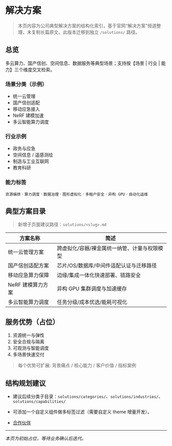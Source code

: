 # 解决方案


> 本页内容为公司典型解决方案的结构化索引，基于官网“解决方案”频道整理，未复制长篇原文。此版本迁移到独立 `/solutions/` 路径。

<SolutionsIndex />

## 总览
多云算力、国产信创、空间信息、数据服务等典型场景；支持按【场景 | 行业 | 能力】三个维度交叉检索。

### 场景分类（示例）
- 统一云管理
- 国产信创适配
- 移动应急接入
- NeRF 建模加速
- 多云智能算力调度

### 行业示例
- 政务与应急
- 空间信息 / 遥感测绘
- 制造与工业互联网
- 教育科研

### 能力标签
`资源编排` · `算力调度` · `数据治理` · `图形虚拟化` · `多租户安全` · `异构 GPU` · `自动化运维`

## 典型方案目录
> 新增子页面建议路径：`solutions/<slug>.md`

| 方案名称 | 简述 |
| -------- | ---- |
| 统一云管理方案 | 跨虚拟化/容器/裸金属统一纳管、计量与权限模型 |
| 国产信创适配方案 | 芯片/OS/数据库/中间件适配认证与迁移路径 |
| 移动应急算力保障 | 边缘/集成一体化快速部署、链路安全 |
| NeRF 建模算力方案 | 异构 GPU 集群调度与加速缓存 |
| 多云智能算力调度 | 任务分级/成本优选/能耗可视化 |

## 服务优势（占位）
1. 资源统一与弹性
2. 安全合规与隔离
3. 可观测与智能调度
4. 多场景快速交付

> 每个优势可扩展: 背景痛点 / 核心能力 / 客户价值 / 指标案例

## 结构规划建议
- 建议后续分类子目录：`solutions/categories/`、`solutions/industries/`、`solutions/capabilities/`
- 可添加一个自定义组件做多标签过滤（需要自定义 theme 增量开发）。

- [合作伙伴](/partners/index.md)

---
_本页为初始占位，等待业务确认后迭代。_

<ContactCTA />
